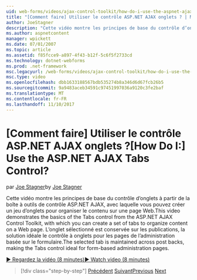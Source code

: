 ```yaml
---
uid: web-forms/videos/ajax-control-toolkit/how-do-i-use-the-aspnet-ajax-tabs-control
title: "[Comment faire] Utiliser le contrôle ASP.NET AJAX onglets ? | Microsoft Docs"
author: JoeStagner
description: "Cette vidéo montre les principes de base du contrôle d’onglets à partir de la boîte à outils de contrôle ASP.NET AJAX, avec lequel vous pouvez créer un jeu d’onglets pour organiser le contenu sur..."
ms.author: aspnetcontent
manager: wpickett
ms.date: 07/01/2007
ms.topic: article
ms.assetid: f85fcce9-a897-4f43-b12f-5c6f5f2733cd
ms.technology: dotnet-webforms
ms.prod: .net-framework
msc.legacyurl: /web-forms/videos/ajax-control-toolkit/how-do-i-use-the-aspnet-ajax-tabs-control
msc.type: video
ms.openlocfilehash: dbb1633188567bdb535274b8a346d6d67fcb26b5
ms.sourcegitcommit: 9a9483aceb34591c97451997036a9120c3fe2baf
ms.translationtype: MT
ms.contentlocale: fr-FR
ms.lasthandoff: 11/10/2017
---
```

<a name="how-do-i-use-the-aspnet-ajax-tabs-control"></a><span data-ttu-id="5ccf1-104">[Comment faire] Utiliser le contrôle ASP.NET AJAX onglets ?</span><span class="sxs-lookup"><span data-stu-id="5ccf1-104">[How Do I:] Use the ASP.NET AJAX Tabs Control?</span></span>
====================
<span data-ttu-id="5ccf1-105">par [Joe Stagner](https://github.com/JoeStagner)</span><span class="sxs-lookup"><span data-stu-id="5ccf1-105">by [Joe Stagner](https://github.com/JoeStagner)</span></span>

<span data-ttu-id="5ccf1-106">Cette vidéo montre les principes de base du contrôle d’onglets à partir de la boîte à outils de contrôle ASP.NET AJAX, avec laquelle vous pouvez créer un jeu d’onglets pour organiser le contenu sur une page Web.</span><span class="sxs-lookup"><span data-stu-id="5ccf1-106">This video demonstrates the basics of the Tabs control from the ASP.NET AJAX Control Toolkit, with which you can create a set of tabs to organize content on a Web page.</span></span> <span data-ttu-id="5ccf1-107">L’onglet sélectionné est conservée sur les publications, la solution idéale le contrôle à onglets pour les pages de l’administration basée sur le formulaire.</span><span class="sxs-lookup"><span data-stu-id="5ccf1-107">The selected tab is maintained across post backs, making the Tabs control ideal for form-based administration pages.</span></span>

[<span data-ttu-id="5ccf1-108">&#9654; Regardez la vidéo (8 minutes)</span><span class="sxs-lookup"><span data-stu-id="5ccf1-108">&#9654; Watch video (8 minutes)</span></span>](https://channel9.msdn.com/Blogs/ASP-NET-Site-Videos/how-do-i-use-the-aspnet-ajax-tabs-control)

>[!div class="step-by-step"]
<span data-ttu-id="5ccf1-109">[Précédent](how-do-i-use-the-aspnet-ajax-resizablecontrol-extender.md)
[Suivant](how-do-i-use-the-aspnet-ajax-slideshow-extender.md)</span><span class="sxs-lookup"><span data-stu-id="5ccf1-109">[Previous](how-do-i-use-the-aspnet-ajax-resizablecontrol-extender.md)
[Next](how-do-i-use-the-aspnet-ajax-slideshow-extender.md)</span></span>
